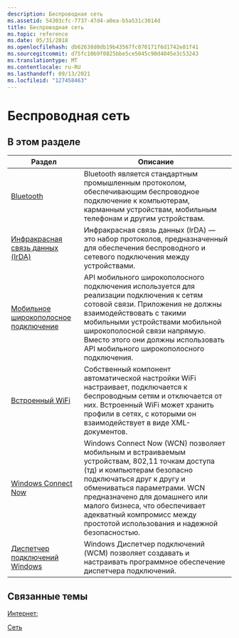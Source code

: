 ```yaml
---
description: Беспроводная сеть
ms.assetid: 54303cfc-7737-47d4-a0ea-b5a531c3014d
title: Беспроводная сеть
ms.topic: reference
ms.date: 05/31/2018
ms.openlocfilehash: db62638d0db19b43567fc070171f6d1742e81f41
ms.sourcegitcommit: d75fc10b9f0825bbe5ce5045c90d4045e3c53243
ms.translationtype: MT
ms.contentlocale: ru-RU
ms.lasthandoff: 09/13/2021
ms.locfileid: "127458463"
---
```

# <a name="wireless-networking"></a>Беспроводная сеть

## <a name="in-this-section"></a>В этом разделе



| Раздел                                                                          | Описание                                                                                                                                                                                                                                                                                                     |
|--------------------------------------------------------------------------------|-----------------------------------------------------------------------------------------------------------------------------------------------------------------------------------------------------------------------------------------------------------------------------------------------------------------|
| [Bluetooth](./bluetooth/bluetooth-start-page.md)<br/>                         | Bluetooth является стандартным промышленным протоколом, обеспечивающим беспроводное подключение к компьютерам, карманным устройствам, мобильным телефонам и другим устройствам.<br/>                                                                                                                                                     |
| [Инфракрасная связь данных (IrDA)](/previous-versions/windows/desktop/irda/irda-start-page)<br/>            | Инфракрасная связь данных (IrDA) — это набор протоколов, предназначенный для обеспечения беспроводного и сетевого подключения между устройствами. <br/>                                                                                                                                                                      |
| [Мобильное широкополосное подключение](./mbn/mobile-broadband-networks-portal.md)<br/>            | API мобильного широкополосного подключения используется для реализации подключения к сетям сотовой связи. Приложения не должны взаимодействовать с такими мобильными устройствами мобильной широкополосной связи напрямую. Вместо этого они должны использовать API мобильного широкополосного подключения. <br/>                                                                                  |
| [Встроенный WiFi](./nativewifi/portal.md)<br/>                                         | Собственный компонент автоматической настройки WiFi настраивает, подключается к беспроводным сетям и отключается от них. Встроенный WiFi может хранить профили в сетях, с которыми он взаимодействует в виде XML-документов. <br/>                                                                                   |
| [Windows Connect Now](./wcn/portal.md)<br/>                                   | Windows Connect Now (WCN) позволяет мобильным и встраиваемым устройствам, 802,11 точкам доступа (тд) и компьютерам безопасно подключаться друг к другу и обмениваться параметрами. WCN предназначено для домашнего или малого бизнеса, что обеспечивает адекватный компромисс между простотой использования и надежной безопасностью. <br/> |
| [Диспетчер подключений Windows](./wcm/windows-connection-manager-portal.md)<br/> | Windows Диспетчер подключений (WCM) позволяет создавать и настраивать программное обеспечение диспетчера подключений.<br/>                                                                                                                                                                                              |



 

## <a name="related-topics"></a>Связанные темы

<dl> <dt>

[Интернет](/previous-versions//hh309468(v=vs.85));
</dt> <dt>

[Сеть](./networking.md)
</dt> </dl>

 

 
